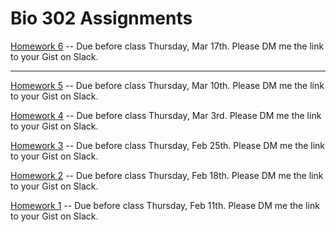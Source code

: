 # Bio 302 Assignments

[Homework 6](homework06.ipynb) -- Due before class Thursday, Mar 17th. Please DM me the link to your Gist on Slack.

<hr />

[Homework 5](homework05.ipynb) -- Due before class Thursday, Mar 10th. Please DM me the link to your Gist on Slack.

[Homework 4](homework04.ipynb) -- Due before class Thursday, Mar 3rd. Please DM me the link to your Gist on Slack.


[Homework 3](homework03.ipynb) -- Due before class Thursday, Feb 25th. Please DM me the link to your Gist on Slack.


[Homework 2](homework02.ipynb) -- Due before class Thursday, Feb 18th. Please DM me the link to your Gist on Slack.


[Homework 1](homework01.ipynb) -- Due before class Thursday, Feb 11th. Please DM me the link to your Gist on Slack.
